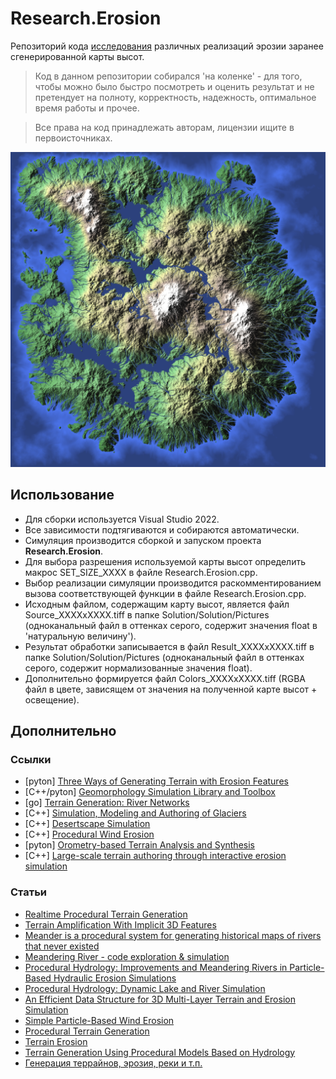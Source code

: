 
# Research.Erosion

Репозиторий кода [исследования](https://unicornum.github.io/Experimental.ResearchErosion/index.html)
различных реализаций эрозии заранее сгенерированной карты высот.

> Код в данном репозитории собирался 'на коленке' - для того, чтобы можно было 
> быстро посмотреть и оценить результат и не претендует на полноту, корректность,
> надежность, оптимальное время работы и прочее.

> Все права на код принадлежать авторам, лицензии ищите в первоисточниках.

![Example](./Solution/Example.png)

## Использование

- Для сборки используется Visual Studio 2022.
- Все зависимости подтягиваются и собираются автоматически.
- Симуляция производится сборкой и запуском проекта **Research.Erosion**.
- Для выбора разрешения используемой карты высот определить макрос SET_SIZE_XXXX
в файле Research.Erosion.cpp.
- Выбор реализации симуляции производится раскомментированием вызова
соответствующей функции в файле Research.Erosion.cpp.
- Исходным файлом, содержащим карту высот, является файл Source_XXXXxXXXX.tiff
в папке Solution/Solution/Pictures (одноканальный файл в оттенках серого,
содержит значения float в 'натуральную величину').
- Результат обработки записывается в файл Result_XXXXxXXXX.tiff в папке
Solution/Solution/Pictures (одноканальный файл в оттенках серого,
содержит нормализованные значения float).
- Дополнительно формируется файл Colors_XXXXxXXXX.tiff (RGBA файл в цвете,
зависящем от значения на полученной карте высот + освещение).

## Дополнительно

### Ссылки

- [pyton] [Three Ways of Generating Terrain with Erosion Features](https://github.com/dandrino/terrain-erosion-3-ways)
- [C++/pyton] [Geomorphology Simulation Library and Toolbox](https://github.com/erosiv/soillib)
- [go] [Terrain Generation: River Networks](https://janert.me/blog/2024/terrain-generation-river-networks/)
- [C++] [Simulation, Modeling and Authoring of Glaciers](https://github.com/oargudo/glaciers)
- [C++] [Desertscape Simulation](https://github.com/aparis69/Desertscapes-Simulation)
- [C++] [Procedural Wind Erosion](https://github.com/weigert/SimpleWindErosion)
- [pyton] [Orometry-based Terrain Analysis and Synthesis](https://github.com/oargudo/orometry-terrains)
- [C++] [Large-scale terrain authoring through interactive erosion simulation](https://github.com/H-Schott/StreamPowerErosion)

### Статьи

- [Realtime Procedural Terrain Generation](https://web.mit.edu/cesium/Public/terrain.pdf)
- [Terrain Amplification With Implicit 3D Features](https://aparis69.github.io/public_html/projects/paris2019_3D.html)
- [Meander is a procedural system for generating historical maps of rivers that never existed](https://roberthodgin.com/project/meander)
- [Meandering River - code exploration & simulation](https://vimeo.com/107158489)
- [Procedural Hydrology: Improvements and Meandering Rivers in Particle-Based Hydraulic Erosion Simulations](https://nickmcd.me/2023/12/12/meandering-rivers-in-particle-based-hydraulic-erosion-simulations/)
- [Procedural Hydrology: Dynamic Lake and River Simulation](https://nickmcd.me/2020/04/15/procedural-hydrology/)
- [An Efficient Data Structure for 3D Multi-Layer Terrain and Erosion Simulation](https://nickmcd.me/2022/04/15/soilmachine/)
- [Simple Particle-Based Wind Erosion](https://nickmcd.me/2020/11/23/particle-based-wind-erosion/)
- [Procedural Terrain Generation](https://filipalexjoel.wordpress.com/)
- [Terrain Erosion](https://3dworldgen.blogspot.com/2017/12/terrain-erosion.html)
- [Terrain Generation Using Procedural Models Based on Hydrology](https://www.cs.purdue.edu/cgvlab/www/resources/papers/Genevaux-ACM_Trans_Graph-2013-Terrain_Generation_Using_Procedural_Models_Based_on_Hydrology.pdf)
- [Генерация террайнов, эрозия, реки и т.п.](https://aparis69.github.io/public_html/publications.html)
